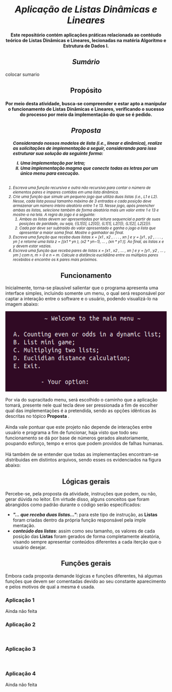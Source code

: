 <h1 align = "center">
  <strong><em>Aplicação de Listas Dinâmicas e Lineares</em></strong>
</h1>

<h4 align = "center">
  Este repositório contém aplicações práticas relacionada ao contéudo teórico de Listas Dinâmicas e Lineares, lecionadas na matéria Algoritmo e Estrutura 
  de Dados I.
</h4><h2 align="center"><strong><em>Sumário</em></strong></h2>

colocar sumario

<h2 align="center"> Propósito </h2>
    <h4 align="center">
        Por meio desta atividade, busca-se compreender e estar apto a manipular o funcionamento de Listas Dinâmicas e Lineares, verificando o sucesso
        do processo por meio da implementação do que se é pedido.
    <h4>

<h2 align="center"> <strong><em>Proposta</em></strong> </h2>

<i>
<ol>
<small>
<h3>Considerando nossos modelos de lista (i.e., linear e dinâmica), realize as solicitações de implementação a seguir, considerando para isso 
estruturar sua solução da seguinte forma:
<ol type="I">
<li>Uma implementação por letra;</li><li>Uma implementação magma que conecte todas as letras por um
único menu para execução. </li></ol></h3> <br>
<li>Escreva uma função recursiva e outra não recursiva para contar o número de elementos pares e impares contidos em uma lista dinâmica.</li>
<li>Crie uma função que simule um pequeno jogo que utiliza duas listas (i.e., L1 e L2). Nesse, cada lista possui tamanho máximo de 3 entradas
e cada posição deve armazenar um número inteiro aleatório entre 1 e 13. Nesse jogo, após preencher ambas as listas, selecione também de forma aleatória
mais um valor entre 1 e 13 e mostre-o na tela. A regra do jogo é a seguinte:
     <ol><li>Ambas as listas devem ser apresentadas por leitura sequencial a partir de suas posições de paridade, ou seja,
    {{L1[0], L2[0]}, {L1[1], L2[1]}, {L1[2], L2[2]}}.</li>
     <li>Cada par deve ser subtraído do valor apresentado e ganha o jogo a lista que apresentar a maior soma final. Mostre o ganhador ao final.</li></ol>
<li>Escreva uma função que receba duas listas x = [x1 , x2 , . . . , xn ] e y = [y1 , y2 , . . . , yn ] e
retorne uma lista z = [(x1 * yn ), (x2 * yn−1), ... , (xn * y1 )]. Ao final, as listas x e y devem estar vazias. </li>
<li>Escreva uma função que receba pares de listas x = [x1 , x2 , ... , xn ] e y = [y1 , y2 , ... , ym ] com n, m > 0 e n = m. Calcule a distância 
euclidiâna entre os múltiplos pares recebidos e encontre os k pares mais próximos.</li>
</ol></small></i>

 <h2 align="center"> Funcionamento </h2>
      <p>
        Inicialmente, torna-se plausível salientar que o programa apresenta uma interface simples, incluindo somente um menu, o qual será
        responsável por captar a interação entre o software e o usuário, podendo visualizá-lo na imagem abaixo:
          <p align="center">
          <img height="250rem" src="/imgs/menu.png">
          </p>
        Por via do supracitado menu, será escolhido o caminho que a aplicação tomará, presente nele qual tecla deve ser pressionada a fim de escolher
      qual das implementações é a pretendida, sendo as opções idênticas às descritas no tópico <strong> Proposta </strong>. <br><br>
      Ainda vale pontuar que este projeto não depende de interações entre usuário e programa a fim de funcionar, haja visto que todo seu funcionamento
      se dá por base de números gerados aleatoriamente, poupando esforço, tempo e erros que podem providos de falhas humanas. <br><br>
      Há também de se entender que todas as implementações encontram-se distribuidas em distintos arquivos, sendo esses os evidenciados na figura abaixo:
      </p>
  
  <h2 align="center">
             Lógicas gerais
             </h2>
  
Percebe-se, pela proposta da atividade, instruções que podem, ou não, gerar dúvida no leitor. Em virtude disso, alguns conceitos que foram abrangidos
como padrão durante o código serão especificados:
   - **_"... que receba duas listas..."_**: para este tipo de instrução, as **Listas** foram criadas dentro da própria função responsável pela imple
  mentação.
   - **_conteúdo das listas_**: assim como seu tamanho, os valores de cada posição das **Listas** foram gerados de forma completamente aleatória, visando
  sempre apresentar conteúdos diferentes a cada iterção que o usuário desejar.
      
<h2 align="center">
             Funções gerais
             </h2>
  
  Embora cada proposta demande lógicas e funções diferentes, há algumas funções que devem ser comentadas devido ao seu constante aparecimento e pelos
  motivos de qual a mesma é usada.
  
  
  
 <h3> Aplicação 1</h3>
 Ainda não feita
 <br>
 <h3> Aplicação 2 </h3>
 <br>
 <h3> Aplicação 3 </h3>
 <br>
 <h3> Aplicação 4 </h3>
 Ainda não feita
 <br>